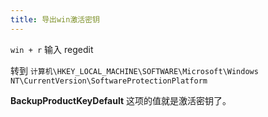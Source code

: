 ```yaml
---
title: 导出win激活密钥
---
```


`win + r` 输入 regedit

转到 `计算机\HKEY_LOCAL_MACHINE\SOFTWARE\Microsoft\Windows NT\CurrentVersion\SoftwareProtectionPlatform`

**BackupProductKeyDefault** 这项的值就是激活密钥了。